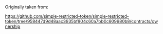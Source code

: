 Originally taken from:

https://github.com/simple-restricted-token/simple-restricted-token/tree/958447d9d48aac3935bf804c60a7bb0c609980b8/contracts/ownership
